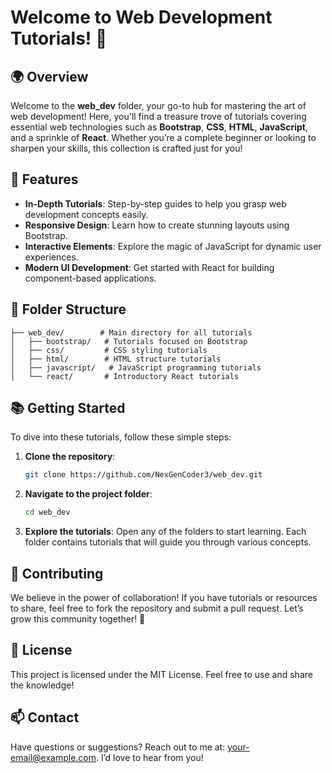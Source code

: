 

# Welcome to Web Development Tutorials! 🌟

## 🌍 Overview
Welcome to the **web_dev** folder, your go-to hub for mastering the art of web development! Here, you'll find a treasure trove of tutorials covering essential web technologies such as **Bootstrap**, **CSS**, **HTML**, **JavaScript**, and a sprinkle of **React**. Whether you’re a complete beginner or looking to sharpen your skills, this collection is crafted just for you!

## 🚀 Features
- **In-Depth Tutorials**: Step-by-step guides to help you grasp web development concepts easily.
- **Responsive Design**: Learn how to create stunning layouts using Bootstrap.
- **Interactive Elements**: Explore the magic of JavaScript for dynamic user experiences.
- **Modern UI Development**: Get started with React for building component-based applications.

## 📁 Folder Structure
```plaintext
├── web_dev/        # Main directory for all tutorials
│   ├── bootstrap/   # Tutorials focused on Bootstrap
│   ├── css/         # CSS styling tutorials
│   ├── html/        # HTML structure tutorials
│   ├── javascript/   # JavaScript programming tutorials
│   └── react/       # Introductory React tutorials
```

## 📚 Getting Started
To dive into these tutorials, follow these simple steps:

1. **Clone the repository**:
   ```bash
   git clone https://github.com/NexGenCoder3/web_dev.git
   ```

2. **Navigate to the project folder**:
   ```bash
   cd web_dev
   ```

3. **Explore the tutorials**: Open any of the folders to start learning. Each folder contains tutorials that will guide you through various concepts.

## 🤝 Contributing
We believe in the power of collaboration! If you have tutorials or resources to share, feel free to fork the repository and submit a pull request. Let’s grow this community together! 🌱

## 🌟 License
This project is licensed under the MIT License. Feel free to use and share the knowledge!

## 📫 Contact
Have questions or suggestions? Reach out to me at: [your-email@example.com](mailto:ekeledavid39@gmail.com). I’d love to hear from you!